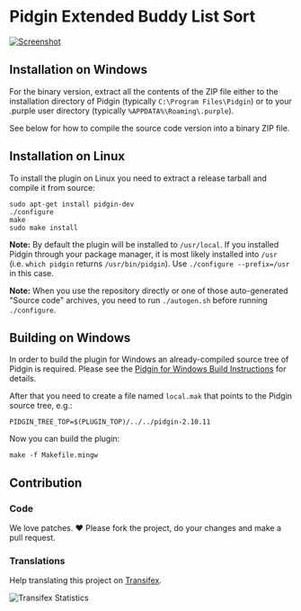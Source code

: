 # Pidgin Extended Buddy List Sort

[![Screenshot](https://cloud.githubusercontent.com/assets/3797324/12473740/4870105c-c015-11e5-95f7-c42f022e4ecb.png)](https://cloud.githubusercontent.com/assets/3797324/12473731/3a99cc20-c015-11e5-878c-acf64177a2ba.png)

## Installation on Windows

For the binary version, extract all the contents of the ZIP file either to the
installation directory of Pidgin (typically `C:\Program Files\Pidgin`) or to
your .purple user directory (typically `%APPDATA%\Roaming\.purple`).

See below for how to compile the source code version into a binary ZIP file.

## Installation on Linux

To install the plugin on Linux you need to extract a release tarball and compile it from source:

    sudo apt-get install pidgin-dev
    ./configure
    make
    sudo make install

**Note:** By default the plugin will be installed to `/usr/local`.  If you
installed Pidgin through your package manager, it is most likely installed into
`/usr` (i.e. `which pidgin` returns `/usr/bin/pidgin`). Use
`./configure --prefix=/usr` in this case.

**Note:** When you use the repository directly or one of those auto-generated "Source code" archives, you need to run `./autogen.sh` before running `./configure`.


## Building on Windows

In order to build the plugin for Windows an already-compiled source tree of
Pidgin is required. Please see the [Pidgin for Windows Build Instructions](https://developer.pidgin.im/wiki/BuildingWinPidgin)
for details.

After that you need to create a file named `local.mak` that points to the Pidgin source tree, e.g.:

    PIDGIN_TREE_TOP=$(PLUGIN_TOP)/../../pidgin-2.10.11

Now you can build the plugin:

    make -f Makefile.mingw

## Contribution

### Code
We love patches. :heart: Please fork the project, do your changes and make a pull request.

### Translations
Help translating this project on [Transifex](https://www.transifex.com/projects/p/pidgin-extended-blist-sort/).

![Transifex Statistics](https://www.transifex.com/projects/p/pidgin-extended-blist-sort/resource/base/chart/image_png)
